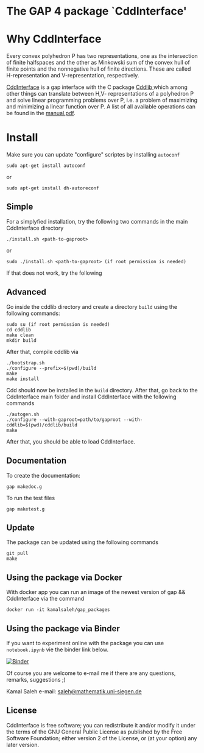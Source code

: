 The GAP 4 package `CddInterface'
==============================

# Why CddInterface

Every convex polyhedron P has two representations, one as the intersection of finite halfspaces and the other as Minkowski sum of the convex hull of 
finite points and the nonnegative hull of finite directions. These are called H-representation and V-representation, respectively. 

[CddInterface](https://kamalsaleh.github.io/CddInterface/) is a gap interface with the C package [Cddlib
](https://www.inf.ethz.ch/personal/fukudak/cdd_home/) which among other things can translate between H,V- representations of a polyhedron P and solve linear programming problems over P, i.e. a problem of maximizing and minimizing a linear function over P. A list of all available operations can be found in the [manual.pdf](https://github.com/homalg-project/CddInterface/releases/latest/download/manual.pdf).

# Install

Make sure you can update "configure" scriptes by installing `autoconf`
    
    sudo apt-get install autoconf
    
or
    
    sudo apt-get install dh-autoreconf
    

## Simple

For a simplyfied installation, try the following two commands in the main CddInterface directory

    ./install.sh <path-to-gaproot>

or

    sudo ./install.sh <path-to-gaproot> (if root permission is needed)

If that does not work, try the following

## Advanced

Go inside the cddlib directory and create a directory `build` using the following commands:
    
    sudo su (if root permission is needed)
    cd cddlib
    make clean
    mkdir build

After that, compile cddlib via

    ./bootstrap.sh
    ./configure --prefix=$(pwd)/build
    make
    make install

Cdd should now be installed in the `build` directory. After that, go back to the CddInterface main folder
and install CddInterface with the following commands

    ./autogen.sh
    ./configure --with-gaproot=path/to/gaproot --with-cddlib=$(pwd)/cddlib/build
    make

After that, you should be able to load CddInterface.

## Documentation
To create the documentation:
    
    gap makedoc.g

To run the test files 

    gap maketest.g
    
## Update
The package can be updated using the following commands

    git pull
    make

## Using the package via Docker
With docker app you can run an image of the newest version of gap && CddInterface via
the command

    docker run -it kamalsaleh/gap_packages

## Using the package via Binder
If you want to experiment online with the package you can use `notebook.ipynb` vie the binder link below.

[![Binder](https://mybinder.org/badge.svg)](https://mybinder.org/v2/gh/kamalsaleh/CddInterface/master)



Of course you are welcome to e-mail me if there are any questions, remarks, suggestions ;)

Kamal Saleh e-mail: saleh@mathematik.uni-siegen.de

## License
CddInterface is free software; you can redistribute it and/or modify it under the terms of the GNU General Public License as published by the Free Software Foundation; either version 2 of the License, or (at your option) any later version.

